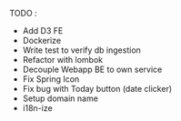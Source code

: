 TODO :
- Add D3 FE
- Dockerize
- Write test to verify db ingestion
- Refactor with lombok
- Decouple Webapp BE to own service
- Fix Spring Icon
- Fix bug with Today button (date clicker)
- Setup domain name
- i18n-ize